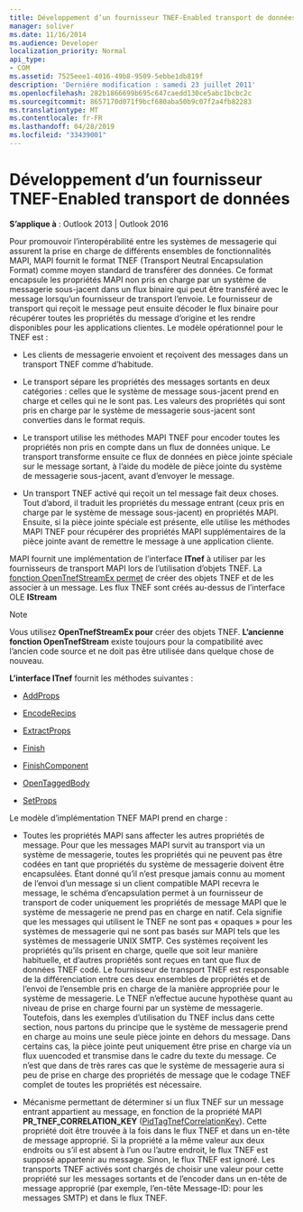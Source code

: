 ```yaml
---
title: Développement d’un fournisseur TNEF-Enabled transport de données
manager: soliver
ms.date: 11/16/2014
ms.audience: Developer
localization_priority: Normal
api_type:
- COM
ms.assetid: 7525eee1-4016-49b8-9509-5ebbe1db819f
description: 'Derniére modification : samedi 23 juillet 2011'
ms.openlocfilehash: 282b1866699b695c647caedd130ce5abc1bcbc2c
ms.sourcegitcommit: 8657170d071f9bcf680aba50b9c07f2a4fb82283
ms.translationtype: MT
ms.contentlocale: fr-FR
ms.lasthandoff: 04/28/2019
ms.locfileid: "33439001"
---
```

# <a name="developing-a-tnef-enabled-transport-provider"></a>Développement d’un fournisseur TNEF-Enabled transport de données

  
  
**S’applique à** : Outlook 2013 | Outlook 2016 
  
Pour promouvoir l’interopérabilité entre les systèmes de messagerie qui assurent la prise en charge de différents ensembles de fonctionnalités MAPI, MAPI fournit le format TNEF (Transport Neutral Encapsulation Format) comme moyen standard de transférer des données. Ce format encapsule les propriétés MAPI non pris en charge par un système de messagerie sous-jacent dans un flux binaire qui peut être transféré avec le message lorsqu’un fournisseur de transport l’envoie. Le fournisseur de transport qui reçoit le message peut ensuite décoder le flux binaire pour récupérer toutes les propriétés du message d’origine et les rendre disponibles pour les applications clientes. Le modèle opérationnel pour le TNEF est :
  
- Les clients de messagerie envoient et reçoivent des messages dans un transport TNEF comme d’habitude.
    
- Le transport sépare les propriétés des messages sortants en deux catégories : celles que le système de message sous-jacent prend en charge et celles qui ne le sont pas. Les valeurs des propriétés qui sont pris en charge par le système de messagerie sous-jacent sont converties dans le format requis.
    
- Le transport utilise les méthodes MAPI TNEF pour encoder toutes les propriétés non pris en compte dans un flux de données unique. Le transport transforme ensuite ce flux de données en pièce jointe spéciale sur le message sortant, à l’aide du modèle de pièce jointe du système de messagerie sous-jacent, avant d’envoyer le message.
    
- Un transport TNEF activé qui reçoit un tel message fait deux choses. Tout d’abord, il traduit les propriétés du message entrant (ceux pris en charge par le système de message sous-jacent) en propriétés MAPI. Ensuite, si la pièce jointe spéciale est présente, elle utilise les méthodes MAPI TNEF pour récupérer des propriétés MAPI supplémentaires de la pièce jointe avant de remettre le message à une application cliente.
    
MAPI fournit une implémentation de l’interface **ITnef** à utiliser par les fournisseurs de transport MAPI lors de l’utilisation d’objets TNEF. La [fonction OpenTnefStreamEx permet](opentnefstreamex.md) de créer des objets TNEF et de les associer à un message. Les flux TNEF sont créés au-dessus de l’interface OLE **IStream** 
  
> [!NOTE]
> Vous utilisez **OpenTnefStreamEx pour** créer des objets TNEF. **L’ancienne fonction OpenTnefStream** existe toujours pour la compatibilité avec l’ancien code source et ne doit pas être utilisée dans quelque chose de nouveau. 
  
**L’interface ITnef** fournit les méthodes suivantes : 
  
- [AddProps](itnef-addprops.md)
    
- [EncodeRecips](itnef-encoderecips.md)
    
- [ExtractProps](itnef-extractprops.md)
    
- [Finish](itnef-finish.md)
    
- [FinishComponent](itnef-finishcomponent.md)
    
- [OpenTaggedBody](itnef-opentaggedbody.md)
    
- [SetProps](itnef-setprops.md)
    
Le modèle d’implémentation TNEF MAPI prend en charge :
  
- Toutes les propriétés MAPI sans affecter les autres propriétés de message. Pour que les messages MAPI survit au transport via un système de messagerie, toutes les propriétés qui ne peuvent pas être codées en tant que propriétés du système de messagerie doivent être encapsulées. Étant donné qu’il n’est presque jamais connu au moment de l’envoi d’un message si un client compatible MAPI recevra le message, le schéma d’encapsulation permet à un fournisseur de transport de coder uniquement les propriétés de message MAPI que le système de messagerie ne prend pas en charge en natif. Cela signifie que les messages qui utilisent le TNEF ne sont pas « opaques » pour les systèmes de messagerie qui ne sont pas basés sur MAPI tels que les systèmes de messagerie UNIX SMTP. Ces systèmes reçoivent les propriétés qu’ils prisent en charge, quelle que soit leur manière habituelle, et d’autres propriétés sont reçues en tant que flux de données TNEF codé. Le fournisseur de transport TNEF est responsable de la différenciation entre ces deux ensembles de propriétés et de l’envoi de l’ensemble pris en charge de la manière appropriée pour le système de messagerie. Le TNEF n’effectue aucune hypothèse quant au niveau de prise en charge fourni par un système de messagerie. Toutefois, dans les exemples d’utilisation du TNEF inclus dans cette section, nous partons du principe que le système de messagerie prend en charge au moins une seule pièce jointe en dehors du message. Dans certains cas, la pièce jointe peut uniquement être prise en charge via un flux uuencoded et transmise dans le cadre du texte du message. Ce n’est que dans de très rares cas que le système de messagerie aura si peu de prise en charge des propriétés de message que le codage TNEF complet de toutes les propriétés est nécessaire.
    
- Mécanisme permettant de déterminer si un flux TNEF sur un message entrant appartient au message, en fonction de la propriété MAPI **PR_TNEF_CORRELATION_KEY** ([PidTagTnefCorrelationKey](pidtagtnefcorrelationkey-canonical-property.md)). Cette propriété doit être trouvée à la fois dans le flux TNEF et dans un en-tête de message approprié. Si la propriété a la même valeur aux deux endroits ou s’il est absent à l’un ou l’autre endroit, le flux TNEF est supposé appartenir au message. Sinon, le flux TNEF est ignoré. Les transports TNEF activés sont chargés de choisir une valeur pour cette propriété sur les messages sortants et de l’encoder dans un en-tête de message approprié (par exemple, l’en-tête Message-ID: pour les messages SMTP) et dans le flux TNEF.
    

